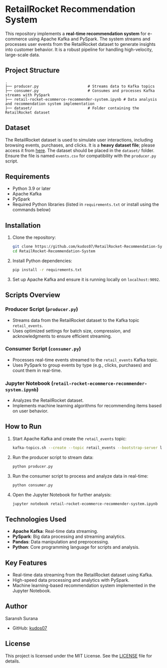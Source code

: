 
# RetailRocket Recommendation System

This repository implements a **real-time recommendation system** for e-commerce using Apache Kafka and PySpark. The system streams and processes user events from the RetailRocket dataset to generate insights into customer behavior. It is a robust pipeline for handling high-velocity, large-scale data.

## Project Structure

```plaintext
.
├── producer.py                      # Streams data to Kafka topics
├── consumer.py                      # Consumes and processes Kafka streams with PySpark
├── retail-rocket-ecommerce-recommender-system.ipynb # Data analysis and recommendation system implementation
├── dataset/                         # Folder containing the RetailRocket dataset
```

## Dataset

The RetailRocket dataset is used to simulate user interactions, including browsing events, purchases, and clicks. It is a **heavy dataset file**; please access it from [here](https://www.kaggle.com/datasets/retailrocket/ecommerce-dataset). The dataset should be placed in the `dataset/` folder. Ensure the file is named `events.csv` for compatibility with the `producer.py` script.

## Requirements

- Python 3.9 or later
- Apache Kafka
- PySpark
- Required Python libraries (listed in `requirements.txt` or install using the commands below)

## Installation

1. Clone the repository:

    ```bash
    git clone https://github.com/kudos07/RetailRocket-Recommendation-System.git
    cd RetailRocket-Recommendation-System
    ```

2. Install Python dependencies:

    ```bash
    pip install -r requirements.txt
    ```

3. Set up Apache Kafka and ensure it is running locally on `localhost:9092`.

## Scripts Overview

### Producer Script (`producer.py`)
- Streams data from the RetailRocket dataset to the Kafka topic `retail_events`.
- Uses optimized settings for batch size, compression, and acknowledgments to ensure efficient streaming.

### Consumer Script (`consumer.py`)
- Processes real-time events streamed to the `retail_events` Kafka topic.
- Uses PySpark to group events by type (e.g., clicks, purchases) and count them in real-time.

### Jupyter Notebook (`retail-rocket-ecommerce-recommender-system.ipynb`)
- Analyzes the RetailRocket dataset.
- Implements machine learning algorithms for recommending items based on user behavior.

## How to Run

1. Start Apache Kafka and create the `retail_events` topic:

    ```bash
    kafka-topics.sh --create --topic retail_events --bootstrap-server localhost:9092
    ```

2. Run the producer script to stream data:

    ```bash
    python producer.py
    ```

3. Run the consumer script to process and analyze data in real-time:

    ```bash
    python consumer.py
    ```

4. Open the Jupyter Notebook for further analysis:

    ```bash
    jupyter notebook retail-rocket-ecommerce-recommender-system.ipynb
    ```

## Technologies Used

- **Apache Kafka**: Real-time data streaming.
- **PySpark**: Big data processing and streaming analytics.
- **Pandas**: Data manipulation and preprocessing.
- **Python**: Core programming language for scripts and analysis.

## Key Features

- Real-time data streaming from the RetailRocket dataset using Kafka.
- High-speed data processing and analytics with PySpark.
- Machine learning-based recommendation system implemented in the Jupyter Notebook.

## Author

Saransh Surana  
- GitHub: [kudos07](https://github.com/kudos07)

## License

This project is licensed under the MIT License. See the [LICENSE](LICENSE) file for details.
